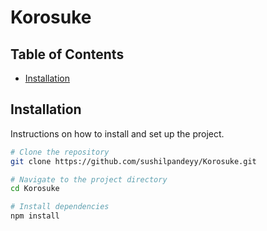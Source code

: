 # Korosuke 


## Table of Contents

- [Installation](#installation)

## Installation

Instructions on how to install and set up the project.

```bash
# Clone the repository
git clone https://github.com/sushilpandeyy/Korosuke.git

# Navigate to the project directory
cd Korosuke 

# Install dependencies
npm install
